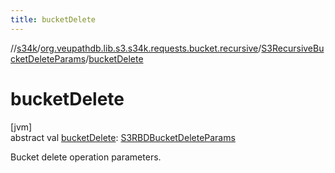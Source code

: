 ```yaml
---
title: bucketDelete
---
```

//[s34k](../../../index.html)/[org.veupathdb.lib.s3.s34k.requests.bucket.recursive](../index.html)/[S3RecursiveBucketDeleteParams](index.html)/[bucketDelete](bucket-delete.html)



# bucketDelete



[jvm]\
abstract val [bucketDelete](bucket-delete.html): [S3RBDBucketDeleteParams](../-s3-r-b-d-bucket-delete-params/index.html)



Bucket delete operation parameters.




